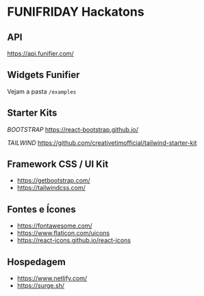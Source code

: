 # FUNIFRIDAY Hackatons

## API
https://api.funifier.com/

## Widgets Funifier

Vejam a pasta `/examples`

## Starter Kits

*BOOTSTRAP*
https://react-bootstrap.github.io/


*TAILWIND*
https://github.com/creativetimofficial/tailwind-starter-kit

## Framework CSS / UI Kit

- https://getbootstrap.com/
- https://tailwindcss.com/

## Fontes e Ícones

- https://fontawesome.com/
- https://www.flaticon.com/uicons
- https://react-icons.github.io/react-icons

## Hospedagem

- https://www.netlify.com/
- https://surge.sh/
